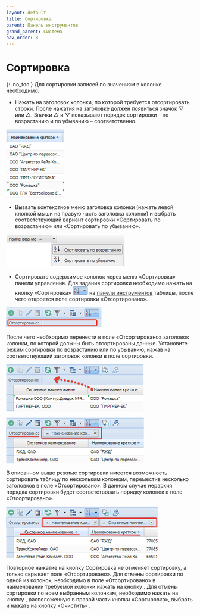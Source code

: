 ```yaml
---
layout: default
title: Сортировка
parent: Панель инструментов
grand_parent: Система
nav_order: 8
---
```

# Сортировка
{: .no_toc }
Для сортировки записей по значениям в колонке необходимо:
- Нажать на заголовок колонки, по которой требуется отсортировать строки.
После нажатия на заголовке должен появиться значок ▽ или △. Значки △ и ▽ показывают порядок сортировки – по возрастанию и по убыванию – соответственно.

![](../../images/sorting_column.png)

- Вызвать контекстное меню заголовка колонки (нажать левой кнопкой мыши на правую часть заголовка колонки)
и выбрать соответствующий вариант сортировки «Сортировать по возрастанию» или «Сортировать по убыванию».

![](../../images/sorting_option.png)

- Сортировать содержимое колонок через меню «Сортировка» панели управления.
Для задания сортировки необходимо нажать на кнопку «Сортировка» ![](../../images/sorting.png) на [панели инструментов](../../work_window/#панель-инструментов)
таблицы, после чего откроется поле сортировки «Отсортировано».

![](../../images/sort_menu.png)

После чего необходимо перенести в поле «Отсортировано» заголовок колонки, по которой должны быть отсортированы данные.
Установите режим сортировки по возрастанию или по убыванию, нажав на соответствующий заголовок колонки в поле сортировки.

![](../../images/sorted.png)

![](../../images/sort_ready.png)

В описанном выше режиме сортировки имеется возможность сортировать таблицу по нескольким колонкам, переместив несколько заголовков в поле «Отсортировано».
В данном случае иерархия порядка сортировки будет соответствовать порядку колонок в поле «Отсортировано».

![](../../images/sort_hierarchy.png)

Повторное нажатие на кнопку Сортировка не отменяет сортировку, а только скрывает поле «Отсортировано».
Для отмены сортировки по одной из колонок, необходимо в поле «Отсортировано» в наименовании требуемой колонки нажать на кнопку .
Для отмены сортировки по всем выбранным колонкам, необходимо нажать на кнопку , расположенную в правой части кнопки «Сортировка», выбрать и нажать на кнопку «Очистить» .
